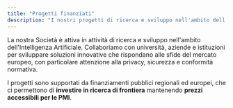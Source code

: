 ```yaml
---
title: "Progetti finanziati"
description: "I nostri progetti di ricerca e sviluppo nell'ambito dell'Intelligenza Artificiale, supportati da finanziamenti pubblici."
---
```


La nostra Società è attiva in attività di ricerca e sviluppo nell'ambito dell'Intelligenza Artificiale. Collaboriamo con università, aziende e istituzioni per sviluppare soluzioni innovative che rispondano alle sfide del mercato europeo, con particolare attenzione alla privacy, sicurezza e conformità normativa.

I progetti sono supportati da finanziamenti pubblici regionali ed europei, che ci permettono di **investire in ricerca di frontiera** mantenendo **prezzi accessibili per le PMI**.